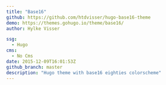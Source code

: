 ```yaml
---
title: "Base16"
github: https://github.com/htdvisser/hugo-base16-theme
demo: https://themes.gohugo.io/theme/base16/
author: Hylke Visser

ssg:
  - Hugo
cms:
  - No Cms
date: 2015-12-09T16:01:53Z
github_branch: master
description: "Hugo theme with base16 eighties colorscheme"
---
```

